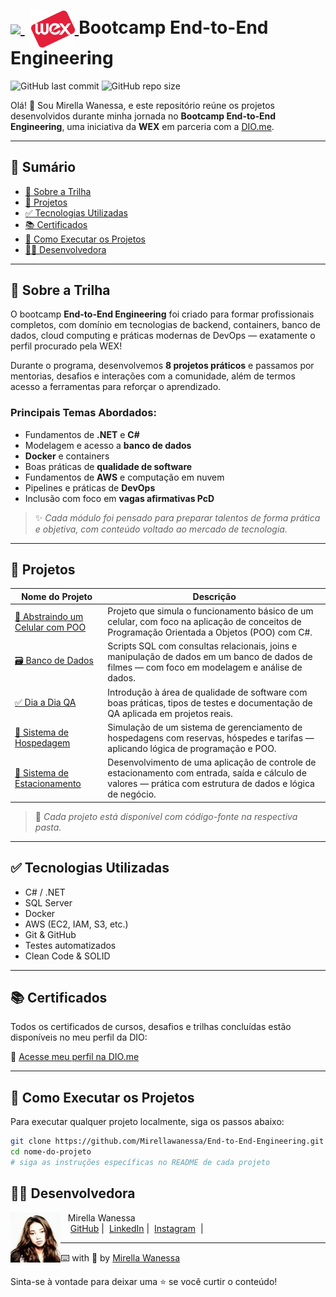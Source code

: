 <h1>
  <a href="https://www.dio.me/">
    <img align="center" width="40px" src="https://hermes.digitalinnovation.one/assets/diome/logo-minimized.png">
  </a>
  <a href="https://www.wexinc.com/">
    <img align="center" width="70px" src="https://github.com/Mirellawanessa/End-to-End-Engineering/blob/main/Assets/img/R-removebg-preview.png?raw=true" style="margin-left: 10px;">
  </a>
  <span> Bootcamp End-to-End Engineering</span>
</h1>

![GitHub last commit](https://img.shields.io/github/last-commit/Mirellawanessa/End-to-End-Engineering)
![GitHub repo size](https://img.shields.io/github/repo-size/Mirellawanessa/End-to-End-Engineering)

Olá! 👋 Sou Mirella Wanessa, e este repositório reúne os projetos desenvolvidos durante minha jornada no **Bootcamp End-to-End Engineering**, uma iniciativa da **WEX** em parceria com a [DIO.me](https://www.dio.me/).

---

## 📌 Sumário

- [🧠 Sobre a Trilha](#-sobre-a-trilha)
- [📁 Projetos](#-projetos)
- [✅ Tecnologias Utilizadas](#-tecnologias-utilizadas)
- [📚 Certificados](#-certificados)
- [📌 Como Executar os Projetos](#-como-executar-os-projetos)
- [👩‍💻 Desenvolvedora](#-desenvolvedora)

---

## 🧠 Sobre a Trilha

O bootcamp **End-to-End Engineering** foi criado para formar profissionais completos, com domínio em tecnologias de backend, containers, banco de dados, cloud computing e práticas modernas de DevOps — exatamente o perfil procurado pela WEX!

Durante o programa, desenvolvemos **8 projetos práticos** e passamos por mentorias, desafios e interações com a comunidade, além de termos acesso a ferramentas para reforçar o aprendizado.

### Principais Temas Abordados:

- Fundamentos de **.NET** e **C#**
- Modelagem e acesso a **banco de dados**
- **Docker** e containers
- Boas práticas de **qualidade de software**
- Fundamentos de **AWS** e computação em nuvem
- Pipelines e práticas de **DevOps**
- Inclusão com foco em **vagas afirmativas PcD**

> ✨ *Cada módulo foi pensado para preparar talentos de forma prática e objetiva, com conteúdo voltado ao mercado de tecnologia.*

---

## 📁 Projetos

| Nome do Projeto | Descrição |
|-----------------|-----------|
| [📱 Abstraindo um Celular com POO](https://github.com/Mirellawanessa/End-to-End-Engineering/tree/main/Abstraindo-um-Celular-com-POO) | Projeto que simula o funcionamento básico de um celular, com foco na aplicação de conceitos de Programação Orientada a Objetos (POO) com C#. |
| [🗃 Banco de Dados](https://github.com/Mirellawanessa/End-to-End-Engineering/tree/main/Banco-de-dados) | Scripts SQL com consultas relacionais, joins e manipulação de dados em um banco de dados de filmes — com foco em modelagem e análise de dados. |
| [✅ Dia a Dia QA](https://github.com/Mirellawanessa/End-to-End-Engineering/tree/main/Dia-a-Dia-QA) | Introdução à área de qualidade de software com boas práticas, tipos de testes e documentação de QA aplicada em projetos reais. |
| [🏨 Sistema de Hospedagem](https://github.com/Mirellawanessa/End-to-End-Engineering/tree/main/Sistema-Hospedagem) | Simulação de um sistema de gerenciamento de hospedagens com reservas, hóspedes e tarifas — aplicando lógica de programação e POO. |
| [🚗 Sistema de Estacionamento](https://github.com/Mirellawanessa/End-to-End-Engineering/tree/main/Sistema-de-Estacionamento) | Desenvolvimento de uma aplicação de controle de estacionamento com entrada, saída e cálculo de valores — prática com estrutura de dados e lógica de negócio. |

> 🔗 *Cada projeto está disponível com código-fonte na respectiva pasta.*

---

## ✅ Tecnologias Utilizadas

- C# / .NET
- SQL Server
- Docker
- AWS (EC2, IAM, S3, etc.)
- Git & GitHub
- Testes automatizados
- Clean Code & SOLID

---

## 📚 Certificados

Todos os certificados de cursos, desafios e trilhas concluídas estão disponíveis no meu perfil da DIO:

🔗 [Acesse meu perfil na DIO.me](https://web.dio.me/users/mirellawanessacorreia?tab=achievements)

---

## 📌 Como Executar os Projetos

Para executar qualquer projeto localmente, siga os passos abaixo:

```bash
git clone https://github.com/Mirellawanessa/End-to-End-Engineering.git
cd nome-do-projeto
# siga as instruções específicas no README de cada projeto
```

## 👩‍💻 Desenvolvedora

<p>
  <img 
    align="left" 
    width="80" 
    src="https://github.com/Mirellawanessa/DIO-Trilha-Java-Basico/blob/main/GitHub/imagens/User.jpeg?raw=true"
  />
  <p>&nbsp;&nbsp;&nbsp;Mirella Wanessa<br>
  &nbsp;&nbsp;&nbsp;
  <a href="https://github.com/Mirellawanessa">GitHub</a>&nbsp;|&nbsp;
  <a href="https://www.linkedin.com/in/mirellawanessa/">LinkedIn</a>&nbsp;|&nbsp;
  <a href="https://www.instagram.com/myfilearchive">Instagram</a>
  &nbsp;|&nbsp;</p>
</p>

---

⌨️ with 💜 by [Mirella Wanessa](https://github.com/Mirellawanessa)

Sinta-se à vontade para deixar uma ⭐ se você curtir o conteúdo!
